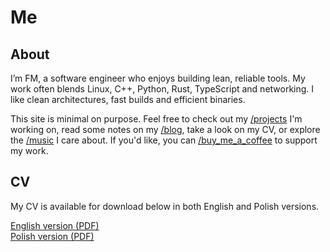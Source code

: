 # Me

## About

I’m FM, a software engineer who enjoys building lean, reliable tools.
My work often blends Linux, C++, Python, Rust, TypeScript and networking.
I like clean architectures, fast builds and efficient binaries.

This site is minimal on purpose. Feel free to check out my [/projects](/projects)
I'm working on, read some notes on my [/blog](/blog), take a look on my CV, or
explore the [/music](/music) I care about. If you'd like, you can
[/buy_me_a_coffee](https://www.buymeacoffee.com/fmmaciej) to support my work.

## CV

My CV is available for download below in both English and Polish versions.

<i class="fas fa-file-pdf"></i>
<a href="https://raw.githubusercontent.com/fmmaciej/fmmaciej-cv/main/build/cv-en.pdf">English version (PDF)</a>  
<i class="fas fa-file-pdf"></i>
<a href="https://raw.githubusercontent.com/fmmaciej/fmmaciej-cv/main/build/cv-pl.pdf">Polish version (PDF)</a>  
